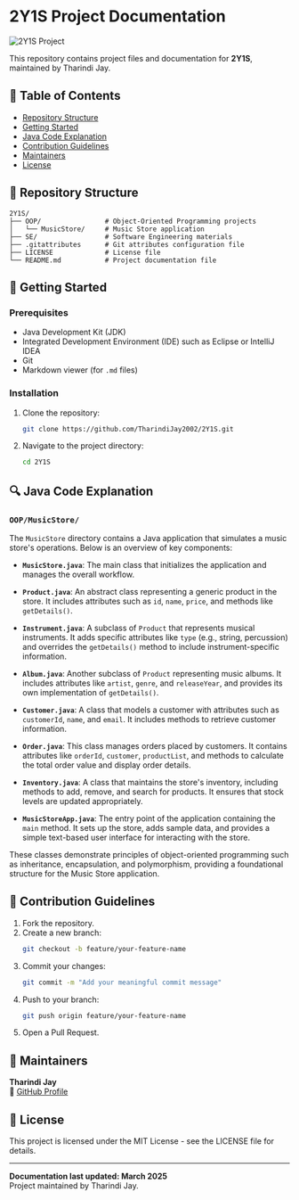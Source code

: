 # 2Y1S Project Documentation

![2Y1S Project](https://via.placeholder.com/1200x400/2D3748/FFFFFF?text=2Y1S+Project+Documentation)

This repository contains project files and documentation for **2Y1S**, maintained by Tharindi Jay.

## 📑 Table of Contents
- [Repository Structure](#-repository-structure)
- [Getting Started](#-getting-started)
- [Java Code Explanation](#-java-code-explanation)
- [Contribution Guidelines](#-contribution-guidelines)
- [Maintainers](#-maintainers)
- [License](#-license)

## 📂 Repository Structure
```
2Y1S/
├── OOP/                # Object-Oriented Programming projects
│   └── MusicStore/     # Music Store application
├── SE/                 # Software Engineering materials
├── .gitattributes      # Git attributes configuration file
├── LICENSE             # License file
└── README.md           # Project documentation file
```

## 🚀 Getting Started

### Prerequisites
- Java Development Kit (JDK)
- Integrated Development Environment (IDE) such as Eclipse or IntelliJ IDEA
- Git
- Markdown viewer (for `.md` files)

### Installation
1. Clone the repository:
   ```bash
   git clone https://github.com/TharindiJay2002/2Y1S.git
   ```
2. Navigate to the project directory:
   ```bash
   cd 2Y1S
   ```

## 🔍 Java Code Explanation

### `OOP/MusicStore/`

The `MusicStore` directory contains a Java application that simulates a music store's operations. Below is an overview of key components:

- **`MusicStore.java`**: The main class that initializes the application and manages the overall workflow.

- **`Product.java`**: An abstract class representing a generic product in the store. It includes attributes such as `id`, `name`, `price`, and methods like `getDetails()`.

- **`Instrument.java`**: A subclass of `Product` that represents musical instruments. It adds specific attributes like `type` (e.g., string, percussion) and overrides the `getDetails()` method to include instrument-specific information.

- **`Album.java`**: Another subclass of `Product` representing music albums. It includes attributes like `artist`, `genre`, and `releaseYear`, and provides its own implementation of `getDetails()`.

- **`Customer.java`**: A class that models a customer with attributes such as `customerId`, `name`, and `email`. It includes methods to retrieve customer information.

- **`Order.java`**: This class manages orders placed by customers. It contains attributes like `orderId`, `customer`, `productList`, and methods to calculate the total order value and display order details.

- **`Inventory.java`**: A class that maintains the store's inventory, including methods to add, remove, and search for products. It ensures that stock levels are updated appropriately.

- **`MusicStoreApp.java`**: The entry point of the application containing the `main` method. It sets up the store, adds sample data, and provides a simple text-based user interface for interacting with the store.

These classes demonstrate principles of object-oriented programming such as inheritance, encapsulation, and polymorphism, providing a foundational structure for the Music Store application.

## 🤝 Contribution Guidelines
1. Fork the repository.
2. Create a new branch:
   ```bash
   git checkout -b feature/your-feature-name
   ```
3. Commit your changes:
   ```bash
   git commit -m "Add your meaningful commit message"
   ```
4. Push to your branch:
   ```bash
   git push origin feature/your-feature-name
   ```
5. Open a Pull Request.

## 👥 Maintainers
**Tharindi Jay**  
🔗 [GitHub Profile](https://github.com/TharindiJay2002)

## 📜 License
This project is licensed under the MIT License - see the LICENSE file for details.

---
**Documentation last updated: March 2025**  
Project maintained by Tharindi Jay.
